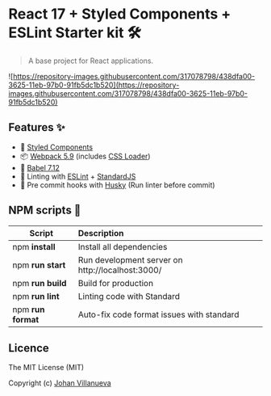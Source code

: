 # React 17 + Styled Components + ESLint Starter kit 🛠

> A base project for React applications.

![https://repository-images.githubusercontent.com/317078798/438dfa00-3625-11eb-97b0-91fb5dc1b520](https://repository-images.githubusercontent.com/317078798/438dfa00-3625-11eb-97b0-91fb5dc1b520)

## Features ✨

- 💅 [Styled Components](https://styled-components.com/)
- 📦 [Webpack 5.9](https://webpack.js.org/) (includes [CSS Loader](https://webpack.js.org/loaders/css-loader/))
- 🧹 [Babel 7.12](https://babeljs.io/)
- 📃 Linting with [ESLint](https://eslint.org/) + [StandardJS](https://standardjs.com/)
- 🐩 Pre commit hooks with [Husky](https://github.com/typicode/husky) (Run linter before commit)

## NPM scripts 🔧

| Script             | Description                                      |
| ------------------ | :----------------------------------------------- |
| npm **install**    | Install all dependencies                         |
| npm **run start**  | Run development server on http://localhost:3000/ |
| npm **run build**  | Build for production                             |
| npm **run lint**   | Linting code with Standard                       |
| npm **run format** | Auto-fix code format issues with standard        |

## Licence

The MIT License (MIT)

Copyright (c) [Johan Villanueva](https://www.linkedin.com/in/johanfvn/)
